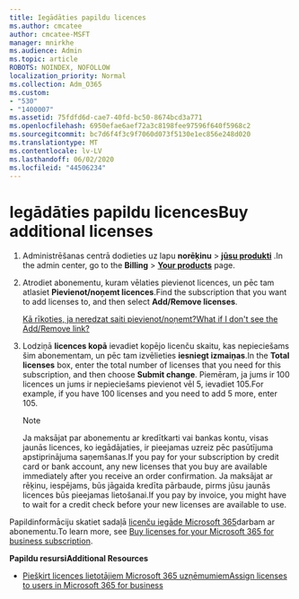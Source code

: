 ```yaml
---
title: Iegādāties papildu licences
ms.author: cmcatee
author: cmcatee-MSFT
manager: mnirkhe
ms.audience: Admin
ms.topic: article
ROBOTS: NOINDEX, NOFOLLOW
localization_priority: Normal
ms.collection: Adm_O365
ms.custom:
- "530"
- "1400007"
ms.assetid: 75fdfd6d-cae7-40fd-bc50-8674bcd3a771
ms.openlocfilehash: 6950efae6aef72a3c8198fee97596f640f5968c2
ms.sourcegitcommit: bc7d6f4f3c9f7060d073f5130e1ec856e248d020
ms.translationtype: MT
ms.contentlocale: lv-LV
ms.lasthandoff: 06/02/2020
ms.locfileid: "44506234"
---
```

# <a name="buy-additional-licenses"></a><span data-ttu-id="cc463-102">Iegādāties papildu licences</span><span class="sxs-lookup"><span data-stu-id="cc463-102">Buy additional licenses</span></span>

1. <span data-ttu-id="cc463-103">Administrēšanas centrā dodieties uz lapu **norēķinu** \> **[jūsu produkti](https://go.microsoft.com/fwlink/p/?linkid=842054)** .</span><span class="sxs-lookup"><span data-stu-id="cc463-103">In the admin center, go to the **Billing** \> **[Your products](https://go.microsoft.com/fwlink/p/?linkid=842054)** page.</span></span>

2. <span data-ttu-id="cc463-104">Atrodiet abonementu, kuram vēlaties pievienot licences, un pēc tam atlasiet **Pievienot/noņemt licences**.</span><span class="sxs-lookup"><span data-stu-id="cc463-104">Find the subscription that you want to add licenses to, and then select **Add/Remove licenses**.</span></span>

    [<span data-ttu-id="cc463-105">Kā rīkoties, ja neredzat saiti pievienot/noņemt?</span><span class="sxs-lookup"><span data-stu-id="cc463-105">What if I don't see the Add/Remove link?</span></span>](https://docs.microsoft.com/microsoft-365/commerce/licenses/buy-licenses)

3. <span data-ttu-id="cc463-106">Lodziņā **licences kopā** ievadiet kopējo licenču skaitu, kas nepieciešams šim abonementam, un pēc tam izvēlieties **iesniegt izmaiņas**.</span><span class="sxs-lookup"><span data-stu-id="cc463-106">In the **Total licenses** box, enter the total number of licenses that you need for this subscription, and then choose **Submit change**.</span></span> <span data-ttu-id="cc463-107">Piemēram, ja jums ir 100 licences un jums ir nepieciešams pievienot vēl 5, ievadiet 105.</span><span class="sxs-lookup"><span data-stu-id="cc463-107">For example, if you have 100 licenses and you need to add 5 more, enter 105.</span></span>

    > [!NOTE]
    > <span data-ttu-id="cc463-108">Ja maksājat par abonementu ar kredītkarti vai bankas kontu, visas jaunās licences, ko iegādājaties, ir pieejamas uzreiz pēc pasūtījuma apstiprinājuma saņemšanas.</span><span class="sxs-lookup"><span data-stu-id="cc463-108">If you pay for your subscription by credit card or bank account, any new licenses that you buy are available immediately after you receive an order confirmation.</span></span> <span data-ttu-id="cc463-109">Ja maksājat ar rēķinu, iespējams, būs jāgaida kredīta pārbaude, pirms jūsu jaunās licences būs pieejamas lietošanai.</span><span class="sxs-lookup"><span data-stu-id="cc463-109">If you pay by invoice, you might have to wait for a credit check before your new licenses are available to use.</span></span>

<span data-ttu-id="cc463-110">Papildinformāciju skatiet sadaļā [licenču iegāde Microsoft 365](https://docs.microsoft.com/microsoft-365/commerce/licenses/buy-licenses)darbam ar abonementu.</span><span class="sxs-lookup"><span data-stu-id="cc463-110">To learn more, see [Buy licenses for your Microsoft 365 for business subscription](https://docs.microsoft.com/microsoft-365/commerce/licenses/buy-licenses).</span></span>  

<span data-ttu-id="cc463-111">**Papildu resursi**</span><span class="sxs-lookup"><span data-stu-id="cc463-111">**Additional Resources**</span></span>

- [<span data-ttu-id="cc463-112">Piešķirt licences lietotājiem Microsoft 365 uzņēmumiem</span><span class="sxs-lookup"><span data-stu-id="cc463-112">Assign licenses to users in Microsoft 365 for business</span></span>](https://docs.microsoft.com/microsoft-365/admin/add-users/add-users)